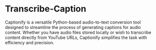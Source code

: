 # Transcribe-Caption
Captionify is a versatile Python-based audio-to-text conversion tool designed to streamline the process of generating captions for audio content. Whether you have audio files stored locally or wish to transcribe content directly from YouTube URLs, Captionify simplifies the task with efficiency and precision.
